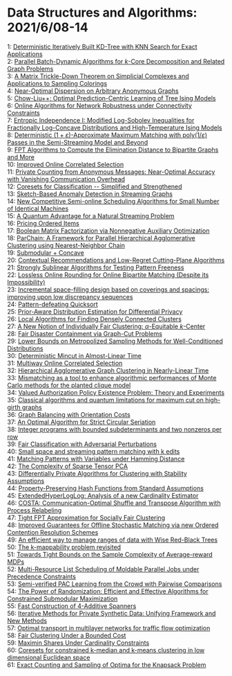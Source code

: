 # Data Structures and Algorithms: 2021/6/08-14  
1: [Deterministic Iteratively Built KD-Tree with KNN Search for Exact  Applications](https://doi.org/10.48550/arXiv.2106.03799)  
2: [Parallel Batch-Dynamic Algorithms for $k$-Core Decomposition and Related  Graph Problems](https://doi.org/10.48550/arXiv.2106.03824)  
3: [A Matrix Trickle-Down Theorem on Simplicial Complexes and Applications  to Sampling Colorings](https://doi.org/10.48550/arXiv.2106.03845)  
4: [Near-Optimal Dispersion on Arbitrary Anonymous Graphs](https://doi.org/10.48550/arXiv.2106.03943)  
5: [Chow-Liu++: Optimal Prediction-Centric Learning of Tree Ising Models](https://doi.org/10.48550/arXiv.2106.03969)  
6: [Online Algorithms for Network Robustness under Connectivity Constraints](https://doi.org/10.48550/arXiv.2106.04037)  
7: [Entropic Independence I: Modified Log-Sobolev Inequalities for  Fractionally Log-Concave Distributions and High-Temperature Ising Models](https://doi.org/10.48550/arXiv.2106.04105)  
8: [Deterministic $(1+\varepsilon)$-Approximate Maximum Matching with  $\mathsf{poly}(1/\varepsilon)$ Passes in the Semi-Streaming Model and Beyond](https://doi.org/10.48550/arXiv.2106.04179)  
9: [FPT Algorithms to Compute the Elimination Distance to Bipartite Graphs  and More](https://doi.org/10.48550/arXiv.2106.04191)  
10: [Improved Online Correlated Selection](https://doi.org/10.48550/arXiv.2106.04224)  
11: [Private Counting from Anonymous Messages: Near-Optimal Accuracy with  Vanishing Communication Overhead](https://doi.org/10.48550/arXiv.2106.04247)  
12: [Coresets for Classification -- Simplified and Strengthened](https://doi.org/10.48550/arXiv.2106.04254)  
13: [Sketch-Based Anomaly Detection in Streaming Graphs](https://doi.org/10.48550/arXiv.2106.04486)  
14: [New Competitive Semi-online Scheduling Algorithms for Small Number of  Identical Machines](https://doi.org/10.48550/arXiv.2106.04629)  
15: [A Quantum Advantage for a Natural Streaming Problem](https://doi.org/10.48550/arXiv.2106.04633)  
16: [Pricing Ordered Items](https://doi.org/10.48550/arXiv.2106.04704)  
17: [Boolean Matrix Factorization via Nonnegative Auxiliary Optimization](https://doi.org/10.48550/arXiv.2106.04708)  
18: [ParChain: A Framework for Parallel Hierarchical Agglomerative Clustering  using Nearest-Neighbor Chain](https://doi.org/10.48550/arXiv.2106.04727)  
19: [Submodular + Concave](https://doi.org/10.48550/arXiv.2106.04769)  
20: [Contextual Recommendations and Low-Regret Cutting-Plane Algorithms](https://doi.org/10.48550/arXiv.2106.04819)  
21: [Strongly Sublinear Algorithms for Testing Pattern Freeness](https://doi.org/10.48550/arXiv.2106.04856)  
22: [Lossless Online Rounding for Online Bipartite Matching (Despite its  Impossibility)](https://doi.org/10.48550/arXiv.2106.04863)  
23: [Incremental space-filling design based on coverings and spacings:  improving upon low discrepancy sequences](https://doi.org/10.48550/arXiv.2106.05833)  
24: [Pattern-defeating Quicksort](https://doi.org/10.48550/arXiv.2106.05123)  
25: [Prior-Aware Distribution Estimation for Differential Privacy](https://doi.org/10.48550/arXiv.2106.05131)  
26: [Local Algorithms for Finding Densely Connected Clusters](https://doi.org/10.48550/arXiv.2106.05245)  
27: [A New Notion of Individually Fair Clustering: $\alpha$-Equitable  $k$-Center](https://doi.org/10.48550/arXiv.2106.05423)  
28: [Fair Disaster Containment via Graph-Cut Problems](https://doi.org/10.48550/arXiv.2106.05424)  
29: [Lower Bounds on Metropolized Sampling Methods for Well-Conditioned  Distributions](https://doi.org/10.48550/arXiv.2106.05480)  
30: [Deterministic Mincut in Almost-Linear Time](https://doi.org/10.48550/arXiv.2106.05513)  
31: [Multiway Online Correlated Selection](https://doi.org/10.48550/arXiv.2106.05579)  
32: [Hierarchical Agglomerative Graph Clustering in Nearly-Linear Time](https://doi.org/10.48550/arXiv.2106.05610)  
33: [Mismatching as a tool to enhance algorithmic performances of Monte Carlo  methods for the planted clique model](https://doi.org/10.48550/arXiv.2106.05720)  
34: [Valued Authorization Policy Existence Problem: Theory and Experiments](https://doi.org/10.48550/arXiv.2106.05761)  
35: [Classical algorithms and quantum limitations for maximum cut on  high-girth graphs](https://doi.org/10.48550/arXiv.2106.05900)  
36: [Graph Balancing with Orientation Costs](https://doi.org/10.48550/arXiv.2106.05939)  
37: [An Optimal Algorithm for Strict Circular Seriation](https://doi.org/10.48550/arXiv.2106.05944)  
38: [Integer programs with bounded subdeterminants and two nonzeros per row](https://doi.org/10.48550/arXiv.2106.05947)  
39: [Fair Classification with Adversarial Perturbations](https://doi.org/10.48550/arXiv.2106.05964)  
40: [Small space and streaming pattern matching with k edits](https://doi.org/10.48550/arXiv.2106.06037)  
41: [Matching Patterns with Variables under Hamming Distance](https://doi.org/10.48550/arXiv.2106.06249)  
42: [The Complexity of Sparse Tensor PCA](https://doi.org/10.48550/arXiv.2106.06308)  
43: [Differentially Private Algorithms for Clustering with Stability  Assumptions](https://doi.org/10.48550/arXiv.2106.12959)  
44: [Property-Preserving Hash Functions from Standard Assumptions](https://doi.org/10.48550/arXiv.2106.06453)  
45: [ExtendedHyperLogLog: Analysis of a new Cardinality Estimator](https://doi.org/10.48550/arXiv.2106.06525)  
46: [COSTA: Communication-Optimal Shuffle and Transpose Algorithm with  Process Relabeling](https://doi.org/10.48550/arXiv.2106.06601)  
47: [Tight FPT Approximation for Socially Fair Clustering](https://doi.org/10.48550/arXiv.2106.06755)  
48: [Improved Guarantees for Offline Stochastic Matching via new Ordered  Contention Resolution Schemes](https://doi.org/10.48550/arXiv.2106.06892)  
49: [An efficient way to manage ranges of data with Wise Red-Black Trees](https://doi.org/10.48550/arXiv.2106.06950)  
50: [The k-mappability problem revisited](https://doi.org/10.48550/arXiv.2106.07017)  
51: [Towards Tight Bounds on the Sample Complexity of Average-reward MDPs](https://doi.org/10.48550/arXiv.2106.07046)  
52: [Multi-Resource List Scheduling of Moldable Parallel Jobs under  Precedence Constraints](https://doi.org/10.48550/arXiv.2106.07059)  
53: [Semi-verified PAC Learning from the Crowd with Pairwise Comparisons](https://doi.org/10.48550/arXiv.2106.07080)  
54: [The Power of Randomization: Efficient and Effective Algorithms for  Constrained Submodular Maximization](https://doi.org/10.48550/arXiv.2106.07116)  
55: [Fast Construction of 4-Additive Spanners](https://doi.org/10.48550/arXiv.2106.07152)  
56: [Iterative Methods for Private Synthetic Data: Unifying Framework and New  Methods](https://doi.org/10.48550/arXiv.2106.07153)  
57: [Optimal transport in multilayer networks for traffic flow optimization](https://doi.org/10.48550/arXiv.2106.07202)  
58: [Fair Clustering Under a Bounded Cost](https://doi.org/10.48550/arXiv.2106.07239)  
59: [Maximin Shares Under Cardinality Constraints](https://doi.org/10.48550/arXiv.2106.07300)  
60: [Coresets for constrained k-median and k-means clustering in low  dimensional Euclidean space](https://doi.org/10.48550/arXiv.2106.07319)  
61: [Exact Counting and Sampling of Optima for the Knapsack Problem](https://doi.org/10.48550/arXiv.2106.07412)  